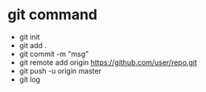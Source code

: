 # git command

*  git init
*  git add .
* git commit -m "msg"
* git remote add origin https://github.com/user/repo.git
* git push -u origin master
* git log
